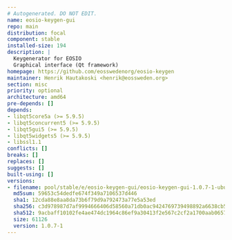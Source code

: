 ```yaml
---
# Autogenerated. DO NOT EDIT.
name: eosio-keygen-gui
repo: main
distribution: focal
component: stable
installed-size: 194
description: |
  Keygenerator for EOSIO
  Graphical interface (Qt framework)
homepage: https://github.com/eosswedenorg/eosio-keygen
maintainer: Henrik Hautakoski <henrik@eossweden.org>
section: misc
priority: optional
architecture: amd64
pre-depends: []
depends:
- libqt5core5a (>= 5.9.5)
- libqt5concurrent5 (>= 5.9.5)
- libqt5gui5 (>= 5.9.5)
- libqt5widgets5 (>= 5.9.5)
- libssl1.1
conflicts: []
breaks: []
replaces: []
suggests: []
built-using: []
versions:
- filename: pool/stable/e/eosio-keygen-gui/eosio-keygen-gui-1.0.7-1-ubuntu-20.04_amd64.deb
  md5sum: 59653c54dedfe674f349a7106537d446
  sha1: 12cda88e8aa8da73b6f79d9a792473a77e5a53ed
  sha256: c3d978987d7af9994666406d58560a71db0ac9424769739498892a6638cb5595
  sha512: 9acbaff10102fe4ae474dc1964c86ef9a30413f2e567c2cf2a1700aab06572fa17b607a8a547a08a2cd9214e3644c0d2c66a361b821d3b92296daf983b3ad42a
  size: 61126
  version: 1.0.7-1
---
```

